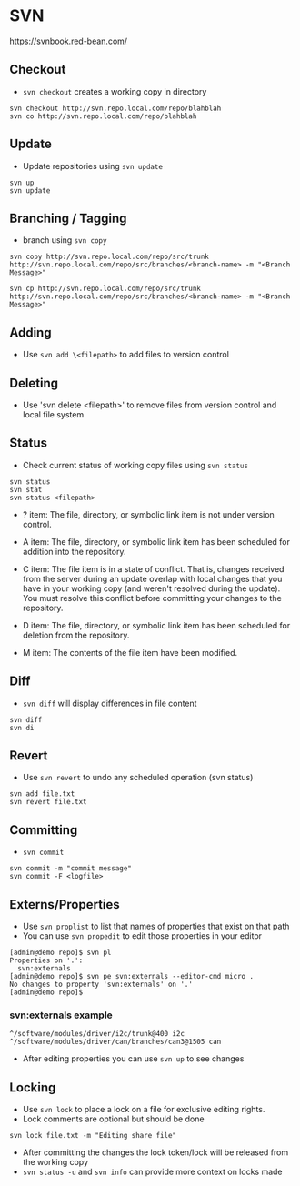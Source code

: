 # SVN
https://svnbook.red-bean.com/
## Checkout
- `svn checkout` creates a working copy in directory
```
svn checkout http://svn.repo.local.com/repo/blahblah
svn co http://svn.repo.local.com/repo/blahblah
```
## Update
- Update repositories using `svn update`
```
svn up
svn update
```
## Branching / Tagging
- branch using `svn copy`
```
svn copy http://svn.repo.local.com/repo/src/trunk http://svn.repo.local.com/repo/src/branches/<branch-name> -m "<Branch Message>"

svn cp http://svn.repo.local.com/repo/src/trunk http://svn.repo.local.com/repo/src/branches/<branch-name> -m "<Branch Message>"
```
## Adding
- Use `svn add \<filepath>` to add files to version control
## Deleting 
- Use 'svn delete \<filepath>' to remove files from version control and local file system
## Status
- Check current status of working copy files using `svn status`
```
svn status
svn stat
svn status <filepath>
```
- ? item:
The file, directory, or symbolic link item is not under version control.

- A item:
The file, directory, or symbolic link item has been scheduled for addition into the repository.

- C item:
The file item is in a state of conflict. That is, changes received from the server during an update overlap with local changes that you have in your working copy (and weren't resolved during the update). You must resolve this conflict before committing your changes to the repository.

- D item:
The file, directory, or symbolic link item has been scheduled for deletion from the repository.

- M item:
The contents of the file item have been modified.
## Diff
- `svn diff` will display differences in file content
```
svn diff
svn di
```
## Revert
- Use `svn revert` to undo any scheduled operation (svn status)
```
svn add file.txt
svn revert file.txt
```
## Committing
- `svn commit` 
```
svn commit -m "commit message"
svn commit -F <logfile>
```
## Externs/Properties
- Use `svn proplist` to list that names of properties that exist on that path
- You can use `svn propedit` to edit those properties in your editor
```
[admin@demo repo]$ svn pl
Properties on '.':
  svn:externals
[admin@demo repo]$ svn pe svn:externals --editor-cmd micro .
No changes to property 'svn:externals' on '.'
[admin@demo repo]$ 
```
### svn:externals example
```
^/software/modules/driver/i2c/trunk@400 i2c
^/software/modules/driver/can/branches/can3@1505 can
```
- After editing properties you can use `svn up` to see changes
## Locking
- Use `svn lock` to place a lock on a file for exclusive editing rights.
- Lock comments are optional but should be done
```
svn lock file.txt -m "Editing share file"
```
- After committing the changes the lock token/lock will be released from the working copy
- `svn status -u` and `svn info` can provide more context on locks made

